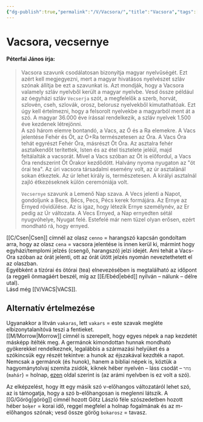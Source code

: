 ```yaml
---
{"dg-publish":true,"permalink":"/V/Vacsora/","title":"Vacsora","tags":["titleandheadingonedontmatch"],"created":"2024-03-04T16:35","updated":"2025-08-03T18:52"}
---
```



# Vacsora, vecsernye

#### Péterfai János írja:

> Vacsora szavunk csodálatosan bizonyítja magyar nyelvűségét. Ezt azért kell megjegyezni, mert a magyar hivatásos nyelvészet szláv szónak állítja be ezt a szavunkat is. Azt mondják, hogy a Vacsora valamely szláv nyelvből került a magyar nyelvbe. Vesd össze például az óegyházi szláv `Vecserja` szót, a megfelelők a szerb, horvát, szlovén, cseh, szlovák, orosz, belorusz nyelvekből kimutathatóak. Ezt úgy kell értelmezni, hogy a felsorolt nyelvekbe a magyarból ment át a szó. A magyar 36.000 éve írással rendelkezik, a szláv nyelvek 1.500 éve kezdenek létrejönni.  
> A szó három elemre bontandó, a Vacs, az Ó és a Ra elemekre. A Vacs jelentése Fehér és Öt, az Ó+Ra természetesen az Óra. A Vacs Óra tehát egyrészt Fehér Óra, másrészt Öt Óra. Az asztalra fehér asztalkendőt terítettek, Isten és az étel tisztelete jeléül, majd feltálalták a vacsorát. Mivel a Vacs szóban az Öt is előfordul, a Vacs Óra rendszerint Öt Órakor kezdődött. Halvány nyoma nyugaton az "öt órai tea". Az úri vacsora társadalmi esemény volt, az úr asztalánál sokan étkeztek. Az úr lehet király is, természetesen. A királyi asztalnál zajló étkezéseknek külön ceremóniája volt.  
> 
> `Vecsernye` szavunk a Lemenő Nap szava. A Vecs jelenti a Napot, gondoljunk a Becs, Bécs, Pecs, Pécs kerek formájára. Az Ernye az Ernyed rövidülése. Az is igaz, hogy létezik Ernye személynév, az Er pedig az Úr változata. A Vecs Ernyed, a Nap ernyedten sétál nyugvóhelye, Nyugat felé. Estefelé már nem tüzel olyan erősen, ezért mondható rá, hogy ernyed.  

[[C/Csen\|Csen]] címnél az olasz `cenno` = harangszó kapcsán gondoltam arra, hogy az olasz `cena` = vacsora jelentése is innen kerül ki, mármint hogy egyházi/templomi jelzés (csengő, harangszó) jelzi idejét. Ami tehát a Vacs-Ora szóban az órát jelenti, ott az órát ütött jelzés nyomán neveztethetett el az olaszban.  
Egyébként a tízórai és ötórai (tea) elnevezésében is megtalálható az időpont (a reggeli önmagáért beszél, míg az [[E/Ebéd\|ebéd]] nyilván – nálunk – délre utal).  
Lásd még [[V/VACS\|VACS]].  

## Alternatív értelmezése

Ugyanakkor a litván `vakaras`, lett `vakars` = este szavak megléte elbizonytalanítóvá teszi a fentieket.  
[[M/Morrow\|Morrow]] címnél is szerepelt, hogy egyes népek a nap kezdetét másképp ítélték meg. A germánok kimondottan hunnak mondható gyökerekkel rendelkeznek, legalábbis a származási helyüket és a szókincsük egy részét tekintve: a hunok az éjszakával kezdték a napot. Nemcsak a germánok (és hunok), hanem a bibliai népek is, köztük a hagyománytolvaj szemita zsidók, kiknek héber nyelvén – láss csodát – `מחר` (`mahár`) = holnap, [ezen](https://en.m.wiktionary.org/wiki/מחר) oldal szerint is (az arámi nyelvben is ez volt a szó).  

Az elképzelést, hogy itt egy másik szó v-előhangos változatáról lehet szó, az is támogatja, hogy a szó b-előhangosan is meglenni látszik. A [[G/Görög\|görög]] címnél hozott Götz László féle szószedetben hozott héber `boķer` = korai idő, reggel megfelel a holnap fogalmának és az m-előhangos szónak; vesd össze görög `bokarosz` = tavasz.  